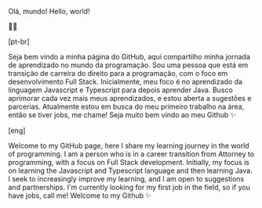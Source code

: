 Olá, mundo!
Hello, world!

🐱‍🏍

[pt-br]

Seja bem vindo a minha página do GitHub, aqui compartilho minha jornada de aprendizado no mundo da programação. Sou uma pessoa que está em transição de carreira do direito para a programação, com o foco em desenvolvimento Full Stack. Inicialmente, meu foco é no aprendizado da linguagem Javascript e Typescript para depois aprender Java. 
Busco aprimorar cada vez mais meus aprendizados, e estou aberta a sugestões e parcerias. 
Atualmente estou em busca do meu primeiro trabalho na área, então se tiver jobs, me chame!
Seja muito bem vindo ao meu Github ✨

[eng]


Welcome to my GitHub page, here I share my learning journey in the world of programming. I am a person who is in a career transition from Attorney to programming, with a focus on Full Stack development. Initially, my focus is on learning the Javascript and Typescript language and then learning Java.
I seek to increasingly improve my learning, and I am open to suggestions and partnerships.
I'm currently looking for my first job in the field, so if you have jobs, call me!
Welcome to my Github ✨
